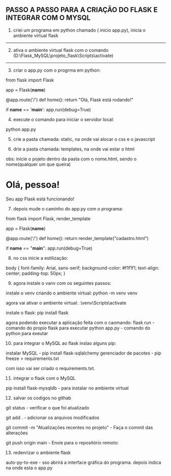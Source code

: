 ## PASSO A PASSO PARA A CRIAÇÃO DO FLASK E INTEGRAR COM O MYSQL

1) criei um programa em python chamado ( inicio app.py), inicia o ambiente virtual flask
---

2) ativa o ambiente virtual flask com o comando (D:\Flask_MySQL\projeto_flask\Scripts\activate)
---

3) criar o app.py com o progrma em python:

from flask import Flask

app = Flask(__name__)

@app.route('/')
def home():
    return "Olá, Flask está rodando!"

if __name__ == '__main__':
    app.run(debug=True)

4) execute o comando para iniciar o servidor local:

python app.py

5) crie a pasta chamada: static, na onde vai alocar o css e o javascript

6) drie a pasta chamada: templates, na onde vai estar o html

obs: inicie o pojeto dentro da pasta com o nome.html, sendo o nome(qualquer um que queira)

<!DOCTYPE html>
<html lang="pt-br">
<head>
    <meta charset="UTF-8">
    <title>Bem-vindo ao Flask</title>
    <link rel="stylesheet" href="{{ url_for('static', filename='style.css') }}">
</head>
<body>
    <h1>Olá, pessoa!</h1>
    <p>Seu app Flask está funcionando!</p>
</body>
</html>

7) depois mude o caminho do app.py com o programa:

from flask import Flask, render_template

app = Flask(__name__)

@app.route('/')
def home():
    return render_template("cadastro.html")

if __name__ == "__main__":
    app.run(debug=True)

8) no css inicie a estilização:

body {
    font-family: Arial, sans-serif;
    background-color: #f1f1f1;
    text-align: center;
    padding-top: 50px;
}

9) agora instale o vanv com os seguintes passos:

instale o venv criando o ambiente virtual:
python -m venv venv

agora vai ativar o ambiente virtual:
.\venv\Scripts\activate

instale o flask:
pip install flask

agora podendo executar a aplicação feita com o caomando:
flask run - comando do propio flask para executar
python app.py - comando do python para exeutar 

10) para integrar o MySQL ao flask inslao alguns pip:

instalar MySQL - pip install flask-sqlalchemy
gerenciador de pacotes - pip freeze > requirements.txt

com isso vai ser criado o requirements.txt.

11) integrar o flask com o MySQL

pip install flask-mysqldb - para instalar no ambiente virtual

12) salvar os codigos no githab

git status - verificar o que foi atualizado 

git add . - adicionar os arquivos modificados

git commit -m "Atualizações recentes no projeto" - Faça o commit das alterações

git push origin main - Envie para o repositório remoto:


13) redenrizar o ambiente flask

auto-py-to-exe - sso abrirá a interface gráfica do programa.
depois indica na onde esta o app.py


